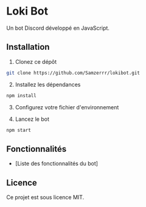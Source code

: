 # Loki Bot

Un bot Discord développé en JavaScript.

## Installation

1. Clonez ce dépôt
```bash
git clone https://github.com/Samzerrr/lokibot.git
```

2. Installez les dépendances
```bash
npm install
```

3. Configurez votre fichier d'environnement

4. Lancez le bot
```bash
npm start
```

## Fonctionnalités

- [Liste des fonctionnalités du bot]

## Licence

Ce projet est sous licence MIT. 
